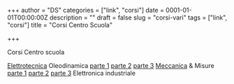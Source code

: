 +++
author = "DS"
categories = ["link", "corsi"]
date = 0001-01-01T00:00:00Z
description = ""
draft = false
slug = "corsi-vari"
tags = ["link", "corsi"]
title = "Corsi Centro Scuola"

+++


Corsi Centro scuola

[Elettrotecnica](https://drive.google.com/open?id=17YerpBj-CVWRydv2uGAHvPeDfV8YunTt)
Oleodinamica  [parte 1](https://drive.google.com/open?id=1DUbWXrUYXscMBZv-NMOHFLAlW7ROrH0X)    [parte 2](https://drive.google.com/open?id=15YFO4LciwpiFUfSTicncQ3Kk_GATA5JF)      [parte 3](https://drive.google.com/open?id=18MQHJBcxD_VxiC_MUeHgtZ5wMR4vvtWb)
[Meccanica](https://drive.google.com/open?id=1wDaJe6ZGUujykdSGYvmaInkhLQhSGpwc) & Misure  [parte 1](https://drive.google.com/open?id=1-I-xxQYKaS7oB87VGk8A4Hb4UN0a76YG)   [parte 2](https://drive.google.com/open?id=1XeYEv1Pzfz83UKbAsQUezCsuFXXvLoQE)    [parte 3](https://drive.google.com/open?id=1uVcckv1HkWycm4gwKkcLzwfQxtqbdJ7i)
Elettronica industriale

